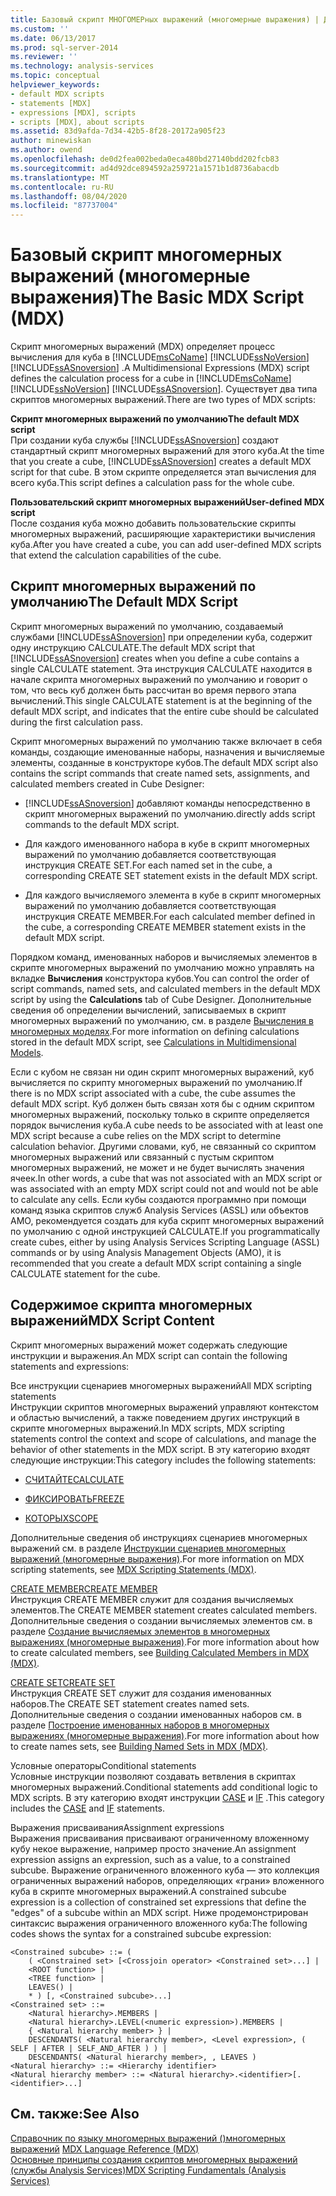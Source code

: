 ```yaml
---
title: Базовый скрипт МНОГОМЕРных выражений (многомерные выражения) | Документация Майкрософт
ms.custom: ''
ms.date: 06/13/2017
ms.prod: sql-server-2014
ms.reviewer: ''
ms.technology: analysis-services
ms.topic: conceptual
helpviewer_keywords:
- default MDX scripts
- statements [MDX]
- expressions [MDX], scripts
- scripts [MDX], about scripts
ms.assetid: 83d9afda-7d34-42b5-8f28-20172a905f23
author: minewiskan
ms.author: owend
ms.openlocfilehash: de0d2fea002beda0eca480bd27140bdd202fcb83
ms.sourcegitcommit: ad4d92dce894592a259721a1571b1d8736abacdb
ms.translationtype: MT
ms.contentlocale: ru-RU
ms.lasthandoff: 08/04/2020
ms.locfileid: "87737004"
---
```

# <a name="the-basic-mdx-script-mdx"></a><span data-ttu-id="762d6-102">Базовый скрипт многомерных выражений (многомерные выражения)</span><span class="sxs-lookup"><span data-stu-id="762d6-102">The Basic MDX Script (MDX)</span></span>
  <span data-ttu-id="762d6-103">Скрипт многомерных выражений (MDX) определяет процесс вычисления для куба в [!INCLUDE[msCoName](../../../includes/msconame-md.md)] [!INCLUDE[ssNoVersion](../../../includes/ssnoversion-md.md)] [!INCLUDE[ssASnoversion](../../../includes/ssasnoversion-md.md)] .</span><span class="sxs-lookup"><span data-stu-id="762d6-103">A Multidimensional Expressions (MDX) script defines the calculation process for a cube in [!INCLUDE[msCoName](../../../includes/msconame-md.md)] [!INCLUDE[ssNoVersion](../../../includes/ssnoversion-md.md)] [!INCLUDE[ssASnoversion](../../../includes/ssasnoversion-md.md)].</span></span> <span data-ttu-id="762d6-104">Существует два типа скриптов многомерных выражений.</span><span class="sxs-lookup"><span data-stu-id="762d6-104">There are two types of MDX scripts:</span></span>  
  
 <span data-ttu-id="762d6-105">**Скрипт многомерных выражений по умолчанию**</span><span class="sxs-lookup"><span data-stu-id="762d6-105">**The default MDX script**</span></span>  
 <span data-ttu-id="762d6-106">При создании куба службы [!INCLUDE[ssASnoversion](../../../includes/ssasnoversion-md.md)] создают стандартный скрипт многомерных выражений для этого куба.</span><span class="sxs-lookup"><span data-stu-id="762d6-106">At the time that you create a cube, [!INCLUDE[ssASnoversion](../../../includes/ssasnoversion-md.md)] creates a default MDX script for that cube.</span></span> <span data-ttu-id="762d6-107">В этом скрипте определяется этап вычисления для всего куба.</span><span class="sxs-lookup"><span data-stu-id="762d6-107">This script defines a calculation pass for the whole cube.</span></span>  
  
 <span data-ttu-id="762d6-108">**Пользовательский скрипт многомерных выражений**</span><span class="sxs-lookup"><span data-stu-id="762d6-108">**User-defined MDX script**</span></span>  
 <span data-ttu-id="762d6-109">После создания куба можно добавить пользовательские скрипты многомерных выражений, расширяющие характеристики вычисления куба.</span><span class="sxs-lookup"><span data-stu-id="762d6-109">After you have created a cube, you can add user-defined MDX scripts that extend the calculation capabilities of the cube.</span></span>  
  
## <a name="the-default-mdx-script"></a><span data-ttu-id="762d6-110">Скрипт многомерных выражений по умолчанию</span><span class="sxs-lookup"><span data-stu-id="762d6-110">The Default MDX Script</span></span>  
 <span data-ttu-id="762d6-111">Скрипт многомерных выражений по умолчанию, создаваемый службами [!INCLUDE[ssASnoversion](../../../includes/ssasnoversion-md.md)] при определении куба, содержит одну инструкцию CALCULATE.</span><span class="sxs-lookup"><span data-stu-id="762d6-111">The default MDX script that [!INCLUDE[ssASnoversion](../../../includes/ssasnoversion-md.md)] creates when you define a cube contains a single CALCULATE statement.</span></span> <span data-ttu-id="762d6-112">Эта инструкция CALCULATE находится в начале скрипта многомерных выражений по умолчанию и говорит о том, что весь куб должен быть рассчитан во время первого этапа вычислений.</span><span class="sxs-lookup"><span data-stu-id="762d6-112">This single CALCULATE statement is at the beginning of the default MDX script, and indicates that the entire cube should be calculated during the first calculation pass.</span></span>  
  
 <span data-ttu-id="762d6-113">Скрипт многомерных выражений по умолчанию также включает в себя команды, создающие именованные наборы, назначения и вычисляемые элементы, созданные в конструкторе кубов.</span><span class="sxs-lookup"><span data-stu-id="762d6-113">The default MDX script also contains the script commands that create named sets, assignments, and calculated members created in Cube Designer:</span></span>  
  
-   [!INCLUDE[ssASnoversion](../../../includes/ssasnoversion-md.md)] <span data-ttu-id="762d6-114">добавляют команды непосредственно в скрипт многомерных выражений по умолчанию.</span><span class="sxs-lookup"><span data-stu-id="762d6-114">directly adds script commands to the default MDX script.</span></span>  
  
-   <span data-ttu-id="762d6-115">Для каждого именованного набора в кубе в скрипт многомерных выражений по умолчанию добавляется соответствующая инструкция CREATE SET.</span><span class="sxs-lookup"><span data-stu-id="762d6-115">For each named set in the cube, a corresponding CREATE SET statement exists in the default MDX script.</span></span>  
  
-   <span data-ttu-id="762d6-116">Для каждого вычисляемого элемента в кубе в скрипт многомерных выражений по умолчанию добавляется соответствующая инструкция CREATE MEMBER.</span><span class="sxs-lookup"><span data-stu-id="762d6-116">For each calculated member defined in the cube, a corresponding CREATE MEMBER statement exists in the default MDX script.</span></span>  
  
 <span data-ttu-id="762d6-117">Порядком команд, именованных наборов и вычисляемых элементов в скрипте многомерных выражений по умолчанию можно управлять на вкладке **Вычисления** конструктора кубов.</span><span class="sxs-lookup"><span data-stu-id="762d6-117">You can control the order of script commands, named sets, and calculated members in the default MDX script by using the **Calculations** tab of Cube Designer.</span></span> <span data-ttu-id="762d6-118">Дополнительные сведения об определении вычислений, записываемых в скрипт многомерных выражений по умолчанию, см. в разделе [Вычисления в многомерных моделях](../calculations-in-multidimensional-models.md).</span><span class="sxs-lookup"><span data-stu-id="762d6-118">For more information on defining calculations stored in the default MDX script, see [Calculations in Multidimensional Models](../calculations-in-multidimensional-models.md).</span></span>  
  
 <span data-ttu-id="762d6-119">Если с кубом не связан ни один скрипт многомерных выражений, куб вычисляется по скрипту многомерных выражений по умолчанию.</span><span class="sxs-lookup"><span data-stu-id="762d6-119">If there is no MDX script associated with a cube, the cube assumes the default MDX script.</span></span> <span data-ttu-id="762d6-120">Куб должен быть связан хотя бы с одним скриптом многомерных выражений, поскольку только в скрипте определяется порядок вычисления куба.</span><span class="sxs-lookup"><span data-stu-id="762d6-120">A cube needs to be associated with at least one MDX script because a cube relies on the MDX script to determine calculation behavior.</span></span> <span data-ttu-id="762d6-121">Другими словами, куб, не связанный со скриптом многомерных выражений или связанный с пустым скриптом многомерных выражений, не может и не будет вычислять значения ячеек.</span><span class="sxs-lookup"><span data-stu-id="762d6-121">In other words, a cube that was not associated with an MDX script or was associated with an empty MDX script could not and would not be able to calculate any cells.</span></span> <span data-ttu-id="762d6-122">Если кубы создаются программно при помощи команд языка скриптов служб Analysis Services (ASSL) или объектов AMO, рекомендуется создать для куба скрипт многомерных выражений по умолчанию с одной инструкцией CALCULATE.</span><span class="sxs-lookup"><span data-stu-id="762d6-122">If you programmatically create cubes, either by using Analysis Services Scripting Language (ASSL) commands or by using Analysis Management Objects (AMO), it is recommended that you create a default MDX script containing a single CALCULATE statement for the cube.</span></span>  
  
## <a name="mdx-script-content"></a><span data-ttu-id="762d6-123">Содержимое скрипта многомерных выражений</span><span class="sxs-lookup"><span data-stu-id="762d6-123">MDX Script Content</span></span>  
 <span data-ttu-id="762d6-124">Скрипт многомерных выражений может содержать следующие инструкции и выражения.</span><span class="sxs-lookup"><span data-stu-id="762d6-124">An MDX script can contain the following statements and expressions:</span></span>  
  
 <span data-ttu-id="762d6-125">Все инструкции сценариев многомерных выражений</span><span class="sxs-lookup"><span data-stu-id="762d6-125">All MDX scripting statements</span></span>  
 <span data-ttu-id="762d6-126">Инструкции скриптов многомерных выражений управляют контекстом и областью вычислений, а также поведением других инструкций в скрипте многомерных выражений.</span><span class="sxs-lookup"><span data-stu-id="762d6-126">In MDX scripts, MDX scripting statements control the context and scope of calculations, and manage the behavior of other statements in the MDX script.</span></span> <span data-ttu-id="762d6-127">В эту категорию входят следующие инструкции:</span><span class="sxs-lookup"><span data-stu-id="762d6-127">This category includes the following statements:</span></span>  
  
-   [<span data-ttu-id="762d6-128">СЧИТАЙТЕ</span><span class="sxs-lookup"><span data-stu-id="762d6-128">CALCULATE</span></span>](/sql/mdx/mdx-scripting-calculate)  
  
-   [<span data-ttu-id="762d6-129">ФИКСИРОВАТЬ</span><span class="sxs-lookup"><span data-stu-id="762d6-129">FREEZE</span></span>](/sql/mdx/mdx-scripting-freeze)  
  
-   [<span data-ttu-id="762d6-130">КОТОРЫХ</span><span class="sxs-lookup"><span data-stu-id="762d6-130">SCOPE</span></span>](/sql/mdx/mdx-scripting-scope)  
  
 <span data-ttu-id="762d6-131">Дополнительные сведения об инструкциях сценариев многомерных выражений см. в разделе [Инструкции сценариев многомерных выражений (многомерные выражения)](/sql/mdx/mdx-scripting-statements-mdx).</span><span class="sxs-lookup"><span data-stu-id="762d6-131">For more information on MDX scripting statements, see [MDX Scripting Statements &#40;MDX&#41;](/sql/mdx/mdx-scripting-statements-mdx).</span></span>  
  
 [<span data-ttu-id="762d6-132">CREATE MEMBER</span><span class="sxs-lookup"><span data-stu-id="762d6-132">CREATE MEMBER</span></span>](/sql/mdx/mdx-data-definition-create-member)  
 <span data-ttu-id="762d6-133">Инструкция CREATE MEMBER служит для создания вычисляемых элементов.</span><span class="sxs-lookup"><span data-stu-id="762d6-133">The CREATE MEMBER statement creates calculated members.</span></span> <span data-ttu-id="762d6-134">Дополнительные сведения о создании вычисляемых элементов см. в разделе [Создание вычисляемых элементов в многомерных выражениях (многомерные выражения)](mdx-calculated-members-building-calculated-members.md).</span><span class="sxs-lookup"><span data-stu-id="762d6-134">For more information about how to create calculated members, see [Building Calculated Members in MDX &#40;MDX&#41;](mdx-calculated-members-building-calculated-members.md).</span></span>  
  
 [<span data-ttu-id="762d6-135">CREATE SET</span><span class="sxs-lookup"><span data-stu-id="762d6-135">CREATE SET</span></span>](/sql/mdx/mdx-data-definition-create-set)  
 <span data-ttu-id="762d6-136">Инструкция CREATE SET служит для создания именованных наборов.</span><span class="sxs-lookup"><span data-stu-id="762d6-136">The CREATE SET statement creates named sets.</span></span> <span data-ttu-id="762d6-137">Дополнительные сведения о создании именованных наборов см. в разделе [Построение именованных наборов в многомерных выражениях (многомерные выражения)](mdx-named-sets-building-named-sets.md).</span><span class="sxs-lookup"><span data-stu-id="762d6-137">For more information about how to create names sets, see [Building Named Sets in MDX &#40;MDX&#41;](mdx-named-sets-building-named-sets.md).</span></span>  
  
 <span data-ttu-id="762d6-138">Условные операторы</span><span class="sxs-lookup"><span data-stu-id="762d6-138">Conditional statements</span></span>  
 <span data-ttu-id="762d6-139">Условные инструкции позволяют создавать ветвления в скриптах многомерных выражений.</span><span class="sxs-lookup"><span data-stu-id="762d6-139">Conditional statements add conditional logic to MDX scripts.</span></span> <span data-ttu-id="762d6-140">В эту категорию входят инструкции [CASE](/sql/mdx/case-statement-mdx) и [IF](/sql/mdx/mdx-scripting-if) .</span><span class="sxs-lookup"><span data-stu-id="762d6-140">This category includes the [CASE](/sql/mdx/case-statement-mdx) and [IF](/sql/mdx/mdx-scripting-if) statements.</span></span>  
  
 <span data-ttu-id="762d6-141">Выражения присваивания</span><span class="sxs-lookup"><span data-stu-id="762d6-141">Assignment expressions</span></span>  
 <span data-ttu-id="762d6-142">Выражения присваивания присваивают ограниченному вложенному кубу некое выражение, например просто значение.</span><span class="sxs-lookup"><span data-stu-id="762d6-142">An assignment expression assigns an expression, such as a value, to a constrained subcube.</span></span> <span data-ttu-id="762d6-143">Выражение ограниченного вложенного куба — это коллекция ограниченных выражений наборов, определяющих «грани» вложенного куба в скрипте многомерных выражений.</span><span class="sxs-lookup"><span data-stu-id="762d6-143">A constrained subcube expression is a collection of constrained set expressions that define the "edges" of a subcube within an MDX script.</span></span> <span data-ttu-id="762d6-144">Ниже продемонстрирован синтаксис выражения ограниченного вложенного куба:</span><span class="sxs-lookup"><span data-stu-id="762d6-144">The following codes shows the syntax for a constrained subcube expression:</span></span>  
  
```  
<Constrained subcube> ::= (   
    ( <Constrained set> [<Crossjoin operator> <Constrained set>...] |  
    <ROOT function> |  
    <TREE function> |  
    LEAVES() |  
    * ) [, <Constrained subcube>...]  
<Constrained set> ::=   
    <Natural hierarchy>.MEMBERS |   
    <Natural hierarchy>.LEVEL(<numeric expression>).MEMBERS |   
    { <Natural hierarchy member> } |   
    DESCENDANTS( <Natural hierarchy member>, <Level expression>, ( SELF | AFTER | SELF_AND_AFTER ) ) |   
    DESCENDANTS( <Natural hierarchy member>, , LEAVES )  
<Natural hierarchy> ::= <Hierarchy identifier>  
<Natural hierarchy member> ::= <Natural hierarchy>.<identifier>[.<identifier>...]  
```  
  
## <a name="see-also"></a><span data-ttu-id="762d6-145">См. также:</span><span class="sxs-lookup"><span data-stu-id="762d6-145">See Also</span></span>  
 <span data-ttu-id="762d6-146">[Справочник по языку многомерных выражений &#40;&#41;многомерных выражений](/sql/mdx/mdx-language-reference-mdx) </span><span class="sxs-lookup"><span data-stu-id="762d6-146">[MDX Language Reference &#40;MDX&#41;](/sql/mdx/mdx-language-reference-mdx) </span></span>  
 [<span data-ttu-id="762d6-147">Основные принципы создания скриптов многомерных выражений (службы Analysis Services)</span><span class="sxs-lookup"><span data-stu-id="762d6-147">MDX Scripting Fundamentals &#40;Analysis Services&#41;</span></span>](mdx-scripting-fundamentals-analysis-services.md)  
  
  
